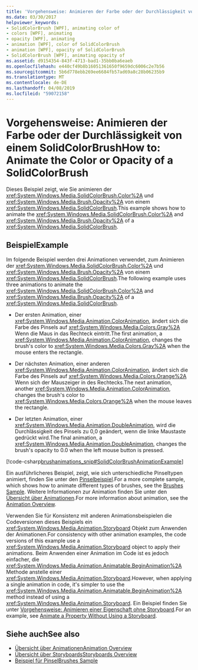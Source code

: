 ```yaml
---
title: 'Vorgehensweise: Animieren der Farbe oder der Durchlässigkeit von einem SolidColorBrush'
ms.date: 03/30/2017
helpviewer_keywords:
- SolidColorBrush [WPF], animating color of
- colors [WPF], animating
- opacity [WPF], animating
- animation [WPF], color of SolidColorBrush
- animation [WPF], opacity of SolidColorBrush
- SolidColorBrush [WPF], animating opacity of
ms.assetid: d9154354-843f-4713-bad1-35bb0ba6eaeb
ms.openlocfilehash: e440cf49b8b16051361650f9659dc6006c2e7b56
ms.sourcegitcommit: 5b6d778ebb269ee6684fb57ad69a8c28b06235b9
ms.translationtype: MT
ms.contentlocale: de-DE
ms.lasthandoff: 04/08/2019
ms.locfileid: "59072158"
---
```

# <a name="how-to-animate-the-color-or-opacity-of-a-solidcolorbrush"></a><span data-ttu-id="5ec24-102">Vorgehensweise: Animieren der Farbe oder der Durchlässigkeit von einem SolidColorBrush</span><span class="sxs-lookup"><span data-stu-id="5ec24-102">How to: Animate the Color or Opacity of a SolidColorBrush</span></span>
<span data-ttu-id="5ec24-103">Dieses Beispiel zeigt, wie Sie animieren der <xref:System.Windows.Media.SolidColorBrush.Color%2A> und <xref:System.Windows.Media.Brush.Opacity%2A> von einem <xref:System.Windows.Media.SolidColorBrush>.</span><span class="sxs-lookup"><span data-stu-id="5ec24-103">This example shows how to animate the <xref:System.Windows.Media.SolidColorBrush.Color%2A> and <xref:System.Windows.Media.Brush.Opacity%2A> of a <xref:System.Windows.Media.SolidColorBrush>.</span></span>  
  
## <a name="example"></a><span data-ttu-id="5ec24-104">Beispiel</span><span class="sxs-lookup"><span data-stu-id="5ec24-104">Example</span></span>  
 <span data-ttu-id="5ec24-105">Im folgende Beispiel werden drei Animationen verwendet, zum Animieren der <xref:System.Windows.Media.SolidColorBrush.Color%2A> und <xref:System.Windows.Media.Brush.Opacity%2A> von einem <xref:System.Windows.Media.SolidColorBrush>.</span><span class="sxs-lookup"><span data-stu-id="5ec24-105">The following example uses three animations to animate the <xref:System.Windows.Media.SolidColorBrush.Color%2A> and <xref:System.Windows.Media.Brush.Opacity%2A> of a <xref:System.Windows.Media.SolidColorBrush>.</span></span>  
  
-   <span data-ttu-id="5ec24-106">Der ersten Animation, einer <xref:System.Windows.Media.Animation.ColorAnimation>, ändert sich die Farbe des Pinsels auf <xref:System.Windows.Media.Colors.Gray%2A> Wenn die Maus in das Rechteck eintritt.</span><span class="sxs-lookup"><span data-stu-id="5ec24-106">The first animation, a <xref:System.Windows.Media.Animation.ColorAnimation>, changes the brush's color to <xref:System.Windows.Media.Colors.Gray%2A> when the mouse enters the rectangle.</span></span>  
  
-   <span data-ttu-id="5ec24-107">Der nächsten Animation, einer anderen <xref:System.Windows.Media.Animation.ColorAnimation>, ändert sich die Farbe des Pinsels auf <xref:System.Windows.Media.Colors.Orange%2A> Wenn sich der Mauszeiger in des Rechtecks.</span><span class="sxs-lookup"><span data-stu-id="5ec24-107">The next animation, another <xref:System.Windows.Media.Animation.ColorAnimation>, changes the brush's color to <xref:System.Windows.Media.Colors.Orange%2A> when the mouse leaves the rectangle.</span></span>  
  
-   <span data-ttu-id="5ec24-108">Der letzten Animation, einer <xref:System.Windows.Media.Animation.DoubleAnimation>, wird die Durchlässigkeit des Pinsels zu 0,0 geändert, wenn die linke Maustaste gedrückt wird.</span><span class="sxs-lookup"><span data-stu-id="5ec24-108">The final animation, a <xref:System.Windows.Media.Animation.DoubleAnimation>, changes the brush's opacity to 0.0 when the left mouse button is pressed.</span></span>  
  
 [!code-csharp[brushanimations_snip#SolidColorBrushAnimationExample](~/samples/snippets/csharp/VS_Snippets_Wpf/brushanimations_snip/CSharp/SolidColorBrushExample.cs#solidcolorbrushanimationexample)]  
  
 <span data-ttu-id="5ec24-109">Ein ausführlicheres Beispiel, zeigt, wie sich unterschiedliche Pinseltypen animiert, finden Sie unter den [Pinselbeispiel](https://go.microsoft.com/fwlink/?LinkID=159973).</span><span class="sxs-lookup"><span data-stu-id="5ec24-109">For a more complete sample, which shows how to animate different types of brushes, see the [Brushes Sample](https://go.microsoft.com/fwlink/?LinkID=159973).</span></span> <span data-ttu-id="5ec24-110">Weitere Informationen zur Animation finden Sie unter den [Übersicht über Animationen](animation-overview.md).</span><span class="sxs-lookup"><span data-stu-id="5ec24-110">For more information about animation, see the [Animation Overview](animation-overview.md).</span></span>  
  
 <span data-ttu-id="5ec24-111">Verwenden Sie für Konsistenz mit anderen Animationsbeispielen die Codeversionen dieses Beispiels ein <xref:System.Windows.Media.Animation.Storyboard> Objekt zum Anwenden der Animationen.</span><span class="sxs-lookup"><span data-stu-id="5ec24-111">For consistency with other animation examples, the code versions of this example use a <xref:System.Windows.Media.Animation.Storyboard> object to apply their animations.</span></span> <span data-ttu-id="5ec24-112">Beim Anwenden einer Animation im Code ist es jedoch einfacher, die <xref:System.Windows.Media.Animation.Animatable.BeginAnimation%2A> Methode anstelle einer <xref:System.Windows.Media.Animation.Storyboard>.</span><span class="sxs-lookup"><span data-stu-id="5ec24-112">However, when applying a single animation in code, it's simpler to use the <xref:System.Windows.Media.Animation.Animatable.BeginAnimation%2A> method instead of using a <xref:System.Windows.Media.Animation.Storyboard>.</span></span> <span data-ttu-id="5ec24-113">Ein Beispiel finden Sie unter [Vorgehensweise: Animieren einer Eigenschaft ohne Storyboard](how-to-animate-a-property-without-using-a-storyboard.md).</span><span class="sxs-lookup"><span data-stu-id="5ec24-113">For an example, see [Animate a Property Without Using a Storyboard](how-to-animate-a-property-without-using-a-storyboard.md).</span></span>  
  
## <a name="see-also"></a><span data-ttu-id="5ec24-114">Siehe auch</span><span class="sxs-lookup"><span data-stu-id="5ec24-114">See also</span></span>

- [<span data-ttu-id="5ec24-115">Übersicht über Animationen</span><span class="sxs-lookup"><span data-stu-id="5ec24-115">Animation Overview</span></span>](animation-overview.md)
- [<span data-ttu-id="5ec24-116">Übersicht über Storyboards</span><span class="sxs-lookup"><span data-stu-id="5ec24-116">Storyboards Overview</span></span>](storyboards-overview.md)
- [<span data-ttu-id="5ec24-117">Beispiel für Pinsel</span><span class="sxs-lookup"><span data-stu-id="5ec24-117">Brushes Sample</span></span>](https://go.microsoft.com/fwlink/?LinkID=159973)
